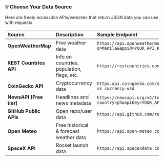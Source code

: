 ### 💡 Choose Your Data Source

Here are freely accessible APIs/websites that return JSON data you can use with requests:

| Source | Description | Sample Endpoint |
| :--- | :--- | :--- |
| **OpenWeatherMap** | Free weather data | `https://api.openweathermap.org/data/2.5/weather?q=Manila&appid=YOUR_API_KEY` |
| **REST Countries API** | Info on countries, population, flags, etc. | `https://restcountries.com/v3.1/all` |
| **CoinGecko API** | Cryptocurrency data | `https.api.coingecko.com/api/v3/coins/markets?vs_currency=usd` |
| **NewsAPI (Free tier)** | Headlines and news metadata | `https://newsapi.org/v2/top-headlines?country=ph&apiKey=YOUR_API_KEY` |
| **GitHub Public APIs** | Open repo/user data | `https://api.github.com/repos/python/cpython` |
| **Open Meteo** | Free historical & forecast weather data | `https://api.open-meteo.com/v1/forecast?...` |
| **SpaceX API** | Rocket launch data | `https://api.spacexdata.com/v4/launches/latest` |
